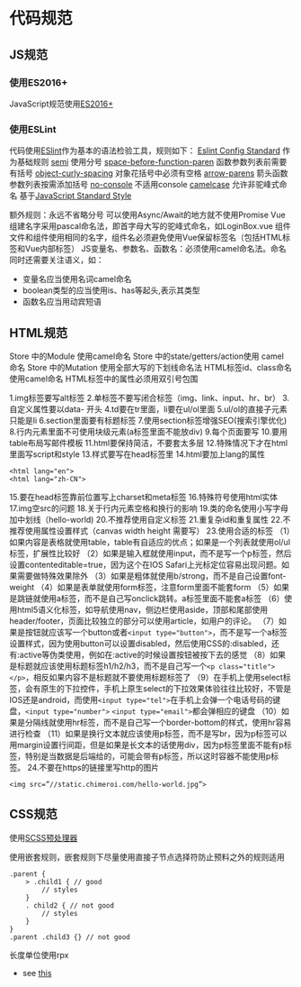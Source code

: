 ﻿# 代码规范

## JS规范
### 使用ES2016+
JavaScript规范使用[ES2016+][1]


### 使用ESLint
代码使用[ESlint][2]作为基本的语法检验工具，规则如下：
[Eslint Config Standard][3] 作为基础规则
[semi][4] 使用分号
[space-before-function-paren][5] 函数参数列表前需要有括号
[object-curly-spacing][6] 对象花括号中必须有空格
[arrow-parens][7] 箭头函数参数列表按需添加括号
[no-console][8] 不适用console
[camelcase][9] 允许非驼峰式命名
基于[JavaScript Standard Style][10]


额外规则：永远不省略分号
可以使用Async/Await的地方就不使用Promise
Vue组建名字采用pascal命名法，即首字母大写的驼峰式命名，如LoginBox.vue
组件文件和组件使用相同的名字，组件名必须避免使用Vue保留标签名（包括HTML标签和Vue内部标签）
JS变量名、参数名、函数名：必须使用camel命名法。命名同时还需要关注语义，如：

 - 变量名应当使用名词camel命名
 - boolean类型的应当使用is、has等起头,表示其类型
 - 函数名应当用动宾短语

## HTML规范
Store 中的Module 使用camel命名
Store 中的state/getters/action使用 camel 命名
Store 中的Mutation 使用全部大写的下划线命名法
HTML标签id、class命名使用camel命名
HTML标签中的属性必须用双引号包围

1.img标签要写alt标签 
2.单标签不要写闭合标签（img、link、input、hr、br） 
3.自定义属性要以data- 开头 
4.td要在tr里面，li要在ul/ol里面 
5.ul/ol的直接子元素只能是li 
6.section里面要有标题标签 
7.使用section标签增强SEO(搜索引擎优化) 
8.行内元素里面不可使用块级元素(a标签里面不能放div) 
9.每个页面要写 
10.要用table布局写邮件模板 
11.html要保持简洁，不要套太多层 
12.特殊情况下才在html里面写script和style 
13.样式要写在head标签里 
14.html要加上lang的属性

    <html lang="en">
    <html lang="zh-CN">

15.要在head标签靠前位置写上charset和meta标签 
16.特殊符号使用html实体
17.img空src的问题
18.关于行内元素空格和换行的影响 
19.类的命名使用小写字母加中划线（hello-world) 
20.不推荐使用自定义标签 
21.重复杂id和重复属性 
22.不推荐使用属性设置样式（canvas width height 需要写） 
23.使用合适的标签 
（1）如果内容是表格就使用table，table有自适应的优点；如果是一个列表就使用ol/ul标签，扩展性比较好 
（2）如果是输入框就使用input，而不是写一个p标签，然后设置contenteditable=true，因为这个在IOS Safari上光标定位容易出现问题。如果需要做特殊效果除外 
（3）如果是粗体就使用b/strong，而不是自己设置font-weight 
（4）如果是表单就使用form标签，注意form里面不能套form 
（5）如果是跳链就使用a标签，而不是自己写onclick跳转。a标签里面不能套a标签 
（6）使用html5语义化标签，如导航使用nav，侧边栏使用aside，顶部和尾部使用header/footer，页面比较独立的部分可以使用article，如用户的评论。 
（7）如果是按钮就应该写一个button或者`<input type="button">`，而不是写一个a标签设置样式，因为使用button可以设置disabled，然后使用CSS的:disabled，还有:active等伪类使用，例如在:active的时候设置按钮被按下去的感觉 
（8）如果是标题就应该使用标题标签h1/h2/h3，而不是自己写一个`<p class="title"></p>`，相反如果内容不是标题就不要使用标题标签了 
（9）在手机上使用select标签，会有原生的下拉控件，手机上原生select的下拉效果体验往往比较好，不管是IOS还是android，而使用`<input type="tel">`在手机上会弹一个电话号码的键盘，`<input type="number">` `<input type="email">`都会弹相应的键盘
（10）如果是分隔线就使用hr标签，而不是自己写一个border-bottom的样式，使用hr容易进行检查 
（11）如果是换行文本就应该使用p标签，而不是写br，因为p标签可以用margin设置行间距，但是如果是长文本的话使用div，因为p标签里面不能有p标签，特别是当数据是后端给的，可能会带有p标签，所以这时容器不能使用p标签。 
24.不要在https的链接里写http的图片

    <img src=”//static.chimeroi.com/hello-world.jpg”>

## CSS规范
使用[SCSS预处理器][11]


使用嵌套规则，嵌套规则下尽量使用直接子节点选择符防止预料之外的规则适用

    .parent {
        > .child1 { // good
            // styles
        }
        . child2 { // not good
            // styles
        }
    }
    .parent .child3 {} // not good

 长度单位使用rpx
 

 - see [this][12]


  [1]: http://kangax.github.io/compat-table/es2016plus/
  [2]: http://eslint.cn/
  [3]: https://github.com/standard/eslint-config-standard
  [4]: https://eslint.org/docs/rules/semi
  [5]: https://eslint.org/docs/rules/space-before-function-paren
  [6]: https://eslint.org/docs/rules/object-curly-spacing
  [7]: https://eslint.org/docs/rules/arrow-parens
  [8]: https://eslint.org/docs/rules/no-console
  [9]: https://eslint.org/docs/rules/camelcase
  [10]: https://github.com/standard/standard/blob/master/RULES.md#javascript-standard-style
  [11]: http://sass.bootcss.com/docs/sass-reference/
  [12]: https://developers.weixin.qq.com/miniprogram/dev/framework/view/wxss.html#%E5%B0%BA%E5%AF%B8%E5%8D%95%E4%BD%8D